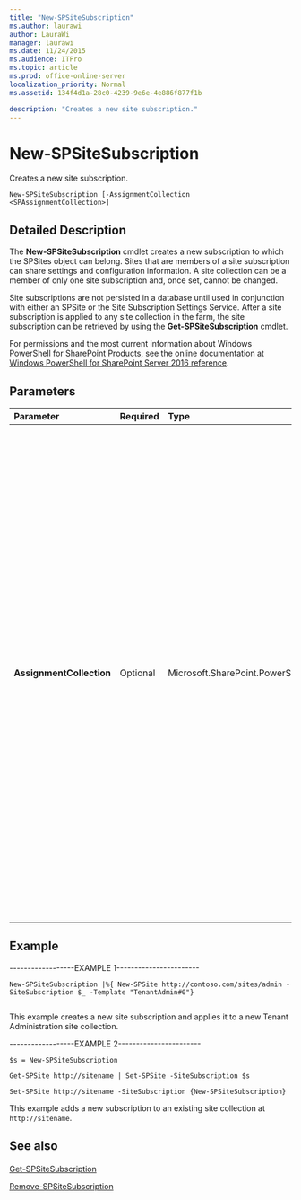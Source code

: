 ```yaml
---
title: "New-SPSiteSubscription"
ms.author: laurawi
author: LauraWi
manager: laurawi
ms.date: 11/24/2015
ms.audience: ITPro
ms.topic: article
ms.prod: office-online-server
localization_priority: Normal
ms.assetid: 134f4d1a-28c0-4239-9e6e-4e886f877f1b

description: "Creates a new site subscription."
---
```


# New-SPSiteSubscription

Creates a new site subscription.
  
```
New-SPSiteSubscription [-AssignmentCollection <SPAssignmentCollection>]
```

## Detailed Description

The **New-SPSiteSubscription** cmdlet creates a new subscription to which the SPSites object can belong. Sites that are members of a site subscription can share settings and configuration information. A site collection can be a member of only one site subscription and, once set, cannot be changed. 
  
Site subscriptions are not persisted in a database until used in conjunction with either an SPSite or the Site Subscription Settings Service. After a site subscription is applied to any site collection in the farm, the site subscription can be retrieved by using the **Get-SPSiteSubscription** cmdlet. 
  
For permissions and the most current information about Windows PowerShell for SharePoint Products, see the online documentation at [Windows PowerShell for SharePoint Server 2016 reference](https://go.microsoft.com/fwlink/p/?LinkId=671715).
  
## Parameters

|**Parameter**|**Required**|**Type**|**Description**|
|:-----|:-----|:-----|:-----|
|**AssignmentCollection** <br/> |Optional  <br/> |Microsoft.SharePoint.PowerShell.SPAssignmentCollection  <br/> |Manages objects for the purpose of proper disposal. Use of objects, such as **SPWeb** or **SPSite**, can use large amounts of memory and use of these objects in Windows PowerShell scripts requires proper memory management. Using the **SPAssignment** object, you can assign objects to a variable and dispose of the objects after they are needed to free up memory. When **SPWeb**, **SPSite**, or **SPSiteAdministration** objects are used, the objects are automatically disposed of if an assignment collection or the **Global** parameter is not used.  <br/> > [!NOTE]> When the **Global** parameter is used, all objects are contained in the global store. If objects are not immediately used, or disposed of by using the **Stop-SPAssignment** command, an out-of-memory scenario can occur.           |
   
## Example

------------------EXAMPLE 1-----------------------
  
```
New-SPSiteSubscription |%{ New-SPSite http://contoso.com/sites/admin -SiteSubscription $_ -Template "TenantAdmin#0"}
```

```

```

This example creates a new site subscription and applies it to a new Tenant Administration site collection.
  
------------------EXAMPLE 2-----------------------
  
```
$s = New-SPSiteSubscription
```

```
Get-SPSite http://sitename | Set-SPSite -SiteSubscription $s
```

```
Set-SPSite http://sitename -SiteSubscription {New-SPSiteSubscription}
```

This example adds a new subscription to an existing site collection at  `http://sitename`.
  
## See also

#### 

[Get-SPSiteSubscription](get-spsitesubscription.md)
  
[Remove-SPSiteSubscription](remove-spsitesubscription.md)

